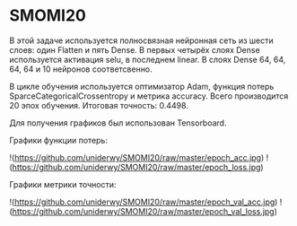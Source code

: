 # SMOMI20
В этой задаче используется полносвязная нейронная сеть из шести слоев: один Flatten и пять Dense. В первых четырёх слоях Dense используется активация selu, в последнем linear. В слоях Dense 64, 64, 64, 64 и 10 нейронов соответсвенно.

В цикле обучения используется оптимизатор Adam, функция потерь SparceCategoricalCrossentropy и метрика accuracy. 
Всего производится 20 эпох обучения.
Итоговая точность: 0.4498.

Для получения графиков был использован Tensorboard.

Графики функции потерь:

!(https://github.com/uniderwy/SMOMI20/raw/master/epoch_acc.jpg)
!(https://github.com/uniderwy/SMOMI20/raw/master/epoch_loss.jpg)

Графики метрики точности:

!(https://github.com/uniderwy/SMOMI20/raw/master/epoch_val_acc.jpg)
!(https://github.com/uniderwy/SMOMI20/raw/master/epoch_val_loss.jpg)
